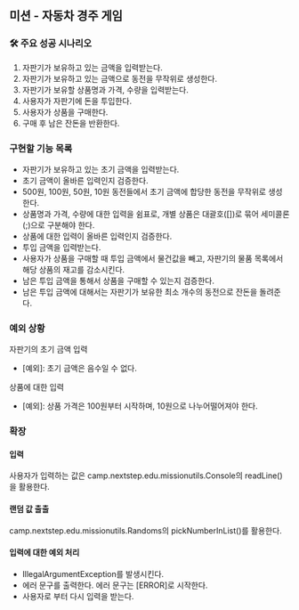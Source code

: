 ## 미션 - 자동차 경주 게임

### 🛠️️ 주요 성공 시나리오

1. 자판기가 보유하고 있는 금액을 입력받는다.
2. 자판기가 보유하고 있는 금액으로 동전을 무작위로 생성한다.
3. 자판기가 보유할 상품명과 가격, 수량을 입력받는다.
4. 사용자가 자판기에 돈을 투입한다.
5. 사용자가 상품을 구매한다.
6. 구매 후 남은 잔돈을 반환한다.

### 구현할 기능 목록

- 자판기가 보유하고 있는 초기 금액을 입력받는다.
- 초기 금액이 올바른 입력인지 검증한다.
- 500원, 100원, 50원, 10원 동전들에서 초기 금액에 합당한 동전을 무작위로 생성한다.
- 상품명과 가격, 수량에 대한 입력을 쉼표로, 개별 상품은 대괄호([])로 묶어 세미콜론(;)으로 구분해야 한다.
- 상품에 대한 입력이 올바른 입력인지 검증한다.
- 투입 금액을 입력받는다.
- 사용자가 상품을 구매할 때 투입 금액에서 물건값을 빼고, 자판기의 물품 목록에서 해당 상품의 재고를 감소시킨다.
- 남은 투입 금액을 통해서 상품을 구매할 수 있는지 검증한다.
- 남은 투입 금액에 대해서는 자판기가 보유한 최소 개수의 동전으로 잔돈을 돌려준다.

### 예외 상황

자판기의 초기 금액 입력

- [예외]: 초기 금액은 음수일 수 없다.

상품에 대한 입력

- [예외]: 상품 가격은 100원부터 시작하며, 10원으로 나누어떨어져야 한다.

### 확장

#### 입력

사용자가 입력하는 값은 camp.nextstep.edu.missionutils.Console의 readLine()을 활용한다.

#### 랜덤 값 출출

camp.nextstep.edu.missionutils.Randoms의 pickNumberInList()를 활용한다.

#### 입력에 대한 예외 처리

- IllegalArgumentException를 발생시킨다.
- 에러 문구를 출력한다. 에러 문구는 [ERROR]로 시작한다.
- 사용자로 부터 다시 입력을 받는다.
